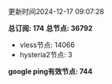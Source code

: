 更新时间2024-12-17 09:07:28

**总订阅: 174**
**总节点: 36792**
- vless节点: 14066
- hysteria2节点: 3

**google ping有效节点: 744**
